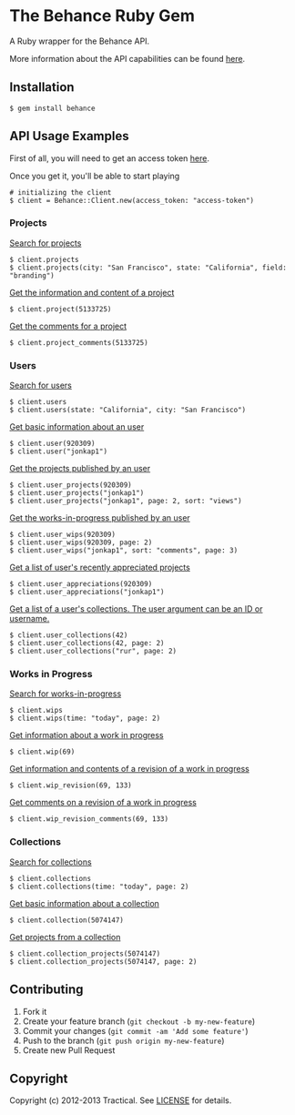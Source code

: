 # The Behance Ruby Gem

A Ruby wrapper for the Behance API.

More information about the API capabilities can be found [here][api].

[api]: http://www.behance.net/dev

## Installation

    $ gem install behance

## API Usage Examples

First of all, you will need to get an access token [here][register].

[register]: http://www.behance.net/dev/register

Once you get it, you'll be able to start playing

    # initializing the client
    $ client = Behance::Client.new(access_token: "access-token")

### Projects

[Search for projects][projects]

[projects]: http://www.behance.net/dev/api/endpoints/1#projects-get-10

    $ client.projects
    $ client.projects(city: "San Francisco", state: "California", field: "branding")

[Get the information and content of a project][project]

[project]: http://www.behance.net/dev/api/endpoints/1#projects-get-4

    $ client.project(5133725)

[Get the comments for a project][project_comments]

[project_comments]: http://www.behance.net/dev/api/endpoints/1#projects-get-5

    $ client.project_comments(5133725)

### Users

[Search for users][users]

[users]: http://www.behance.net/dev/api/endpoints/2#users-get-9

    $ client.users
    $ client.users(state: "California", city: "San Francisco")

[Get basic information about an user][user]

[user]: http://www.behance.net/dev/api/endpoints/2#users-get-1

    $ client.user(920309)
    $ client.user("jonkap1")

[Get the projects published by an user][user_projects]

[user_projects]: http://www.behance.net/dev/api/endpoints/2#users-get-2

    $ client.user_projects(920309)
    $ client.user_projects("jonkap1")
    $ client.user_projects("jonkap1", page: 2, sort: "views")

[Get the works-in-progress published by an user][user_wips]

[user_wips]: http://www.behance.net/dev/api/endpoints/2#users-get-3

    $ client.user_wips(920309)
    $ client.user_wips(920309, page: 2)
    $ client.user_wips("jonkap1", sort: "comments", page: 3)

[Get a list of user's recently appreciated projects][user_appreciations]

[user_appreciations]: http://www.behance.net/dev/api/endpoints/2#users-get-13

    $ client.user_appreciations(920309)
    $ client.user_appreciations("jonkap1")

[Get a list of a user's collections. The user argument can be an ID or username.][user_collections]

[user_collections]: http://www.behance.net/dev/api/endpoints/2#users-get-21

    $ client.user_collections(42)
    $ client.user_collections(42, page: 2)
    $ client.user_collections("rur", page: 2)

### Works in Progress

[Search for works-in-progress][wips]

[wips]: http://www.behance.net/dev/api/endpoints/3#work-in-progress-get-11

    $ client.wips
    $ client.wips(time: "today", page: 2)

[Get information about a work in progress][wip]

[wip]: http://www.behance.net/dev/api/endpoints/3#work-in-progress-get-6

    $ client.wip(69)

[Get information and contents of a revision of a work in progress][wip_revision]

[wip_revision]: http://www.behance.net/dev/api/endpoints/3#work-in-progress-get-7

    $ client.wip_revision(69, 133)

[Get comments on a revision of a work in progress][wip_revision_comments]

[wip_revision_comments]: http://www.behance.net/dev/api/endpoints/3#work-in-progress-get-8

    $ client.wip_revision_comments(69, 133)

### Collections

[Search for collections][collections]

[collections]: http://www.behance.net/dev/api/endpoints/5#collections-get-15

    $ client.collections
    $ client.collections(time: "today", page: 2)

[Get basic information about a collection][collection]

[collection]: http://www.behance.net/dev/api/endpoints/5#collections-get-17

    $ client.collection(5074147)

[Get projects from a collection][collection_projects]

[collection_projects]: http://www.behance.net/dev/api/endpoints/5#collections-get-19

    $ client.collection_projects(5074147)
    $ client.collection_projects(5074147, page: 2)

## Contributing

1. Fork it
2. Create your feature branch (`git checkout -b my-new-feature`)
3. Commit your changes (`git commit -am 'Add some feature'`)
4. Push to the branch (`git push origin my-new-feature`)
5. Create new Pull Request

## Copyright

Copyright (c) 2012-2013 Tractical.
See [LICENSE][license] for details.

[license]: https://github.com/tractical/behance/blob/master/LICENSE.txt
